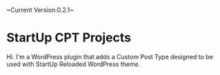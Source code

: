 ~Current Version:0.2.1~

StartUp CPT Projects
===

Hi. I'm a WordPress plugin that adds a Custom Post Type designed to be used with StartUp Reloaded WordPress theme.

